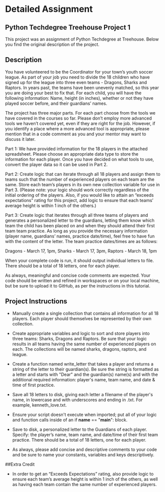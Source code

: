 # Detailed Assignment

## Python Techdegree Treehouse Project 1
This project was an assignment of Python Techdegree at Treehouse. Below you find the original description of the project.

## Description
You have volunteered to be the Coordinator for your town’s youth soccer league. As part of your job you need to divide the 18 children who have signed up for the league into three even teams - Dragons, Sharks and Raptors. In years past, the teams have been unevenly matched, so this year you are doing your best to fix that. For each child, you will have the following information: Name, height (in inches), whether or not they have played soccer before, and their guardians’ names.

The project has three major parts. For each part choose from the tools we have covered in the courses so far. Please don’t employ more advanced tools we haven’t covered yet, even if they are right for the job. However, if you identify a place where a more advanced tool is appropriate, please mention that in a code comment as you and your mentor may want to discuss it later.

Part 1: We have provided information for the 18 players in the attached spreadsheet. Please choose an appropriate data type to store the information for each player. Once you have decided on what tools to use, convert the player data so it can be used in Part 2.

Part 2: Create logic that can iterate through all 18 players and assign them to teams such that the number of experienced players on each team are the same. Store each team’s players in its own new collection variable for use in Part 3. (Please note: your logic should work correctly regardless of the initial ordering of the players. Also, if you would like to attain an “exceeds expectations” rating for this project, add logic to ensure that each teams’ average height is within 1 inch of the others.)

Part 3: Create logic that iterates through all three teams of players and generates a personalized letter to the guardians, letting them know which team the child has been placed on and when they should attend their first team team practice. As long as you provide the necessary information (player name, guardians’ names, practice date/time), feel free to have fun with the content of the letter. The team practice dates/times are as follows:

Dragons - March 17, 1pm, Sharks - March 17, 3pm, Raptors - March 18, 1pm

When your complete code is run, it should output individual letters to file. There should be a total of 18 letters, one for each player.

As always, meaningful and concise code comments are expected. Your code should be written and refined in workspaces or on your local machine, but be sure to upload it to GitHub, as per the instructions in this tutorial.

## Project Instructions

- Manually create a single collection that contains all information for all 18 players. Each player should themselves be represented by their own collection.

- Create appropriate variables and logic to sort and store players into three teams: Sharks, Dragons and Raptors. Be sure that your logic results in all teams having the same number of experienced players on each. The collections will be named sharks, dragons, raptors, and league.

- Create a function named write_letter that takes a player and returns a string of the letter to their guardian(s). Be sure the string is formatted as a letter and starts with "Dear" and the guardian(s) name(s) and with the additional required information: player's name, team name, and date & time of first practice.

- Save all 18 letters to disk, giving each letter a filename of the player's name, in lowercase and with underscores and ending in .txt. For example, kenneth_love.txt.
- Ensure your script doesn't execute when imported; put all of your logic and function calls inside of an if __name__ == "__main__": block.
- Save to disk, a personalized letter to the Guardians of each player. Specify: the player’s name, team name, and date/time of their first team practice. There should be a total of 18 letters, one for each player.
- As always, please add concise and descriptive comments to your code and be sure to name your constants, variables and keys descriptively.

##Extra Credit
- In order to get an “Exceeds Expectations” rating, also provide logic to ensure each team’s average height is within 1 inch of the others, as well as having each team contain the same number of experienced players.

